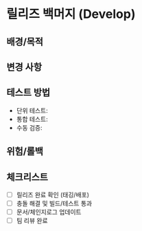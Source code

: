# 릴리즈 백머지 (Develop)

## 배경/목적
<!-- 왜 백머지가 필요한지, 어떤 변경이 포함되는지 설명해주세요 -->

## 변경 사항
<!-- 릴리즈 반영 대상 변경들을 간단 요약해주세요 -->

## 테스트 방법
<!-- 충돌 해결 후 검증 방법과 범위를 설명해주세요 -->
- 단위 테스트:
- 통합 테스트:
- 수동 검증:

## 위험/롤백
<!-- 충돌/사이드 이펙트 가능성과 롤백 시나리오를 설명해주세요 -->

## 체크리스트
- [ ] 릴리즈 완료 확인 (태깅/배포)
- [ ] 충돌 해결 및 빌드/테스트 통과
- [ ] 문서/체인지로그 업데이트
- [ ] 팀 리뷰 완료
